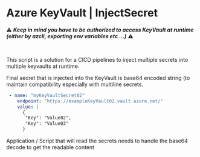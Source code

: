 # Azure KeyVault | InjectSecret 

⚠️ ***Keep in mind you have to be authorized to access KeyVault at runtime (either by azcli, exporting env variables etc ...)*** ⚠️

<br>


This script is a solution for a CICD pipelines to inject multiple secrets into multiple keyvaults at runtime.

Final secret that is injected into the KeyVault is base64 encoded string (to maintain compatibility especially with multiline secrets.
```yaml
 - name: "myKeyVaultSecret02"
    endpoint: "https://exampleKeyVault02.vault.azure.net/"
    value: |
      {
       "Key": "Value02",
       "Key": "Value03"
      }
```

Application / Script that will read the secrets needs to handle the base64 decode to get the readable content
